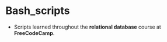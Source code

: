 # Bash_scripts

* Scripts learned throughout the **relational database** course at **FreeCodeCamp**.
